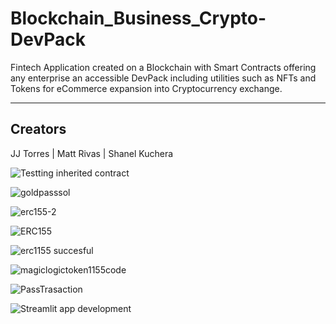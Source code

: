 # Blockchain_Business_Crypto-DevPack
Fintech Application created on a Blockchain with Smart Contracts offering any enterprise an accessible DevPack including utilities such as NFTs and Tokens for eCommerce expansion into Cryptocurrency exchange.
_________________________________________________________________________________________________________________________________________________________

## Creators

JJ Torres |
Matt Rivas |
Shanel Kuchera
 
![Testting inherited contract](https://user-images.githubusercontent.com/89318890/172288909-043bee8a-71f6-4a57-92d8-30c5c997f223.png)

![goldpasssol](https://user-images.githubusercontent.com/89318890/172288714-3ee99b03-6383-41cb-bc61-7f53fa676238.png)
 
![erc155-2](https://user-images.githubusercontent.com/89318890/172288391-47a62d62-bb45-4d1c-be77-892d18ec0fc7.png)

![ERC155](https://user-images.githubusercontent.com/89318890/172288658-e1a48acb-9e46-43b3-ac92-3afed4ddddfe.png)

![erc1155 succesful](https://user-images.githubusercontent.com/89318890/172288693-daccff6b-bc4a-4c68-b861-fd76cb655694.png)

![magiclogictoken1155code](https://user-images.githubusercontent.com/89318890/172288807-52d1ca53-4f47-45e2-88c6-b8ccca15a805.png)

![PassTrasaction](https://user-images.githubusercontent.com/89318890/172288839-7ef1c333-5d37-4c88-9be6-feea4e704736.png)

![Streamlit app development](https://user-images.githubusercontent.com/89318890/172288887-bd3da595-b86d-4bb2-9f9e-bde9b10e7f25.png)
